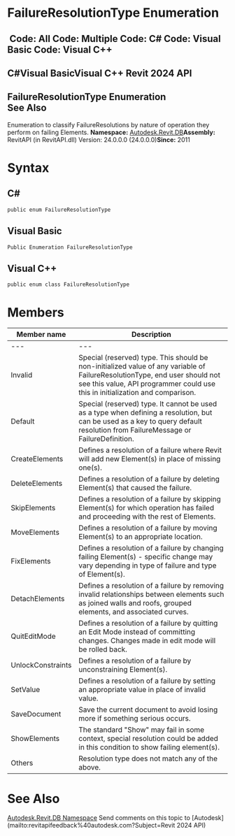 # FailureResolutionType Enumeration

﻿
 Code: All Code: Multiple Code: C# Code: Visual Basic Code: Visual C++   
---  
C#Visual BasicVisual C++
Revit 2024 API  
---  
FailureResolutionType Enumeration  
See Also  
---  
Enumeration to classify FailureResolutions by nature of operation they perform on failing Elements. 
**Namespace:** [Autodesk.Revit.DB](87546ba7-461b-c646-cbb1-2cb8f5bff8b2.md "Autodesk.Revit.DB Namespace")**Assembly:** RevitAPI (in RevitAPI.dll) Version: 24.0.0.0 (24.0.0.0)**Since:** 2011 
# Syntax
C#  
---  
```text
public enum FailureResolutionType
```
  
Visual Basic  
---  
```text
Public Enumeration FailureResolutionType
```
  
Visual C++  
---  
```text
public enum class FailureResolutionType
```
  
# Members
| Member name | Description |
| --- | --- |
| --- | --- |
| Invalid | Special (reserved) type. This should be non-initialized value of any variable of FailureResolutionType, end user should not see this value, API programmer could use this in initialization and comparison. |
| Default | Special (reserved) type. It cannot be used as a type when defining a resolution, but can be used as a key to query default resolution from FailureMessage or FailureDefinition. |
| CreateElements | Defines a resolution of a failure where Revit will add new Element(s) in place of missing one(s). |
| DeleteElements | Defines a resolution of a failure by deleting Element(s) that caused the failure. |
| SkipElements | Defines a resolution of a failure by skipping Element(s) for which operation has failed and proceeding with the rest of Elements. |
| MoveElements | Defines a resolution of a failure by moving Element(s) to an appropriate location. |
| FixElements | Defines a resolution of a failure by changing failing Element(s) - specific change may vary depending in type of failure and type of Element(s). |
| DetachElements | Defines a resolution of a failure by removing invalid relationships between elements such as joined walls and roofs, grouped elements, and associated curves. |
| QuitEditMode | Defines a resolution of a failure by quitting an Edit Mode instead of committing changes. Changes made in edit mode will be rolled back. |
| UnlockConstraints | Defines a resolution of a failure by unconstraining Element(s). |
| SetValue | Defines a resolution of a failure by setting an appropriate value in place of invalid value. |
| SaveDocument | Save the current document to avoid losing more if something serious occurs. |
| ShowElements | The standard "Show" may fail in some context, special resolution could be added in this condition to show failing element(s). |
| Others | Resolution type does not match any of the above. |

# See Also
[Autodesk.Revit.DB Namespace](87546ba7-461b-c646-cbb1-2cb8f5bff8b2.md "Autodesk.Revit.DB Namespace")
Send comments on this topic to [Autodesk](mailto:revitapifeedback%40autodesk.com?Subject=Revit 2024 API)